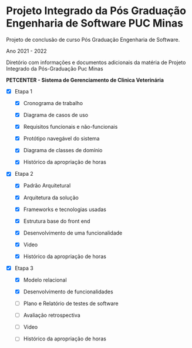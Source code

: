 # Projeto Integrado da Pós Graduação Engenharia de Software PUC Minas

Projeto de conclusão de curso Pós Graduação Engenharia de Software.

Ano 2021 - 2022

Diretório com informações e documentos adicionais da matéria de Projeto Integrado da Pós-Graduação Puc Minas 

**PETCENTER - Sistema de Gerenciamento de Clinica Veterinária**
 - [x] Etapa 1
 
     - [x] Cronograma de trabalho
 
     - [x] Diagrama de casos de uso
 
     - [x] Requisitos funcionais e não-funcionais
 
     - [x] Protótipo navegável do sistema
 
     - [x] Diagrama de classes de domínio
     
     - [x] Histórico da apropriação de horas
     
    
  - [x] Etapa 2
 
     - [x] Padrão Arquitetural
 
     - [x] Arquitetura da solução
 
     - [x] Frameworks e tecnologias usadas
 
     - [x] Estrutura base do front end
 
     - [x] Desenvolvimento de uma funcionalidade
     
     - [x] Video

     - [x] Histórico da apropriação de horas
     
          
  - [x] Etapa 3
 
     - [x] Modelo relacional 
 
     - [x] Desenvolvimento de funcionalidades
 
     - [ ] Plano e Relatório de testes de software
 
     - [ ] Avaliação retrospectiva
      
     - [ ] Video

     - [ ] Histórico da apropriação de horas


 
 
